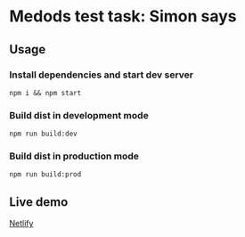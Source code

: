 # Medods test task: Simon says

## Usage

### Install dependencies and start dev server

```
npm i && npm start
```

### Build dist in development mode

```
npm run build:dev
```

### Build dist in production mode

```
npm run build:prod
```

## Live demo

[Netlify](https://priceless-kowalevski-8e7306.netlify.app/)
